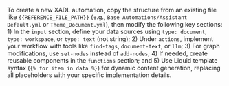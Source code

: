 To create a new XADL automation, copy the structure from an existing file like `{{REFERENCE_FILE_PATH}}` (e.g., `Base Automations/Assistant Default.yml` or `Theme_Document.yml`), then modify the following key sections: 1) In the `input` section, define your data sources using `type: document`, `type: workspace`, or `type: text` (not string); 2) Under `actions`, implement your workflow with tools like `find-tags`, `document-text`, or `llm`; 3) For graph modifications, use `set-nodes` instead of `add-nodes`; 4) If needed, create reusable components in the `functions` section; and 5) Use Liquid template syntax (`{% for item in data %}`) for dynamic content generation, replacing all placeholders with your specific implementation details. 